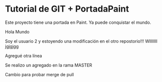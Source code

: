 Tutorial de GIT + PortadaPaint
================

Este proyecto tiene una portada en Paint. Ya puede conquistar el mundo.

Hola Mundo

Soy el usuario 2 y estoyendo una modificación en el otro repostorio!!! WIIIIIII jgjgjgg

Agregué otra línea

Se realizo un agregado en la rama MASTER

Cambio para probar merge de pull
